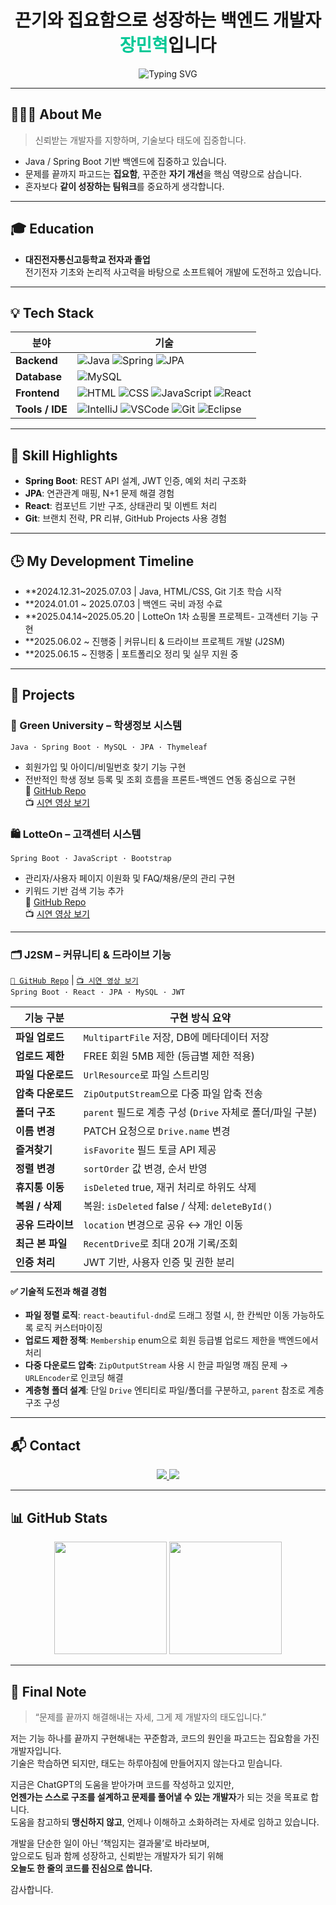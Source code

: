 <h1 align="center">끈기와 집요함으로 성장하는 백엔드 개발자 <span style="color:#00C896;">장민혁</span>입니다</h1>

<p align="center">
  <img src="https://readme-typing-svg.herokuapp.com?font=Fira+Code&size=22&pause=1000&color=00C896&center=true&vCenter=true&width=435&lines=Java+%2F+Spring+지향+백엔드+개발자;문제를+파고드는+집요함;꾸준함은+나의+무기입니다" alt="Typing SVG" />
</p>

---

## 🙋🏻‍♂️ About Me
> 신뢰받는 개발자를 지향하며, 기술보다 태도에 집중합니다.

- Java / Spring Boot 기반 백엔드에 집중하고 있습니다.
- 문제를 끝까지 파고드는 **집요함**, 꾸준한 **자기 개선**을 핵심 역량으로 삼습니다.
- 혼자보다 **같이 성장하는 팀워크**를 중요하게 생각합니다.

---

## 🎓 Education

- **대진전자통신고등학교 전자과 졸업**  
  전기전자 기초와 논리적 사고력을 바탕으로 소프트웨어 개발에 도전하고 있습니다.

---

## 💡 Tech Stack

| 분야 | 기술 |
|------|------|
| **Backend** | ![Java](https://skillicons.dev/icons?i=java) ![Spring](https://skillicons.dev/icons?i=spring) ![JPA](https://skillicons.dev/icons?i=hibernate) |
| **Database** | ![MySQL](https://skillicons.dev/icons?i=mysql) |
| **Frontend** | ![HTML](https://skillicons.dev/icons?i=html) ![CSS](https://skillicons.dev/icons?i=css) ![JavaScript](https://skillicons.dev/icons?i=javascript) ![React](https://skillicons.dev/icons?i=react) |
| **Tools / IDE** | ![IntelliJ](https://skillicons.dev/icons?i=intellij) ![VSCode](https://skillicons.dev/icons?i=vscode) ![Git](https://skillicons.dev/icons?i=git) ![Eclipse](https://skillicons.dev/icons?i=eclipse) |

---

## 🧠 Skill Highlights

- **Spring Boot**: REST API 설계, JWT 인증, 예외 처리 구조화
- **JPA**: 연관관계 매핑, N+1 문제 해결 경험
- **React**: 컴포넌트 기반 구조, 상태관리 및 이벤트 처리
- **Git**: 브랜치 전략, PR 리뷰, GitHub Projects 사용 경험

---

## 🕒 My Development Timeline

- **2024.12.31~2025.07.03 | Java, HTML/CSS, Git 기초 학습 시작  
- **2024.01.01 ~ 2025.07.03 | 백엔드 국비 과정 수료
- **2025.04.14~2025.05.20 | LotteOn 1차 쇼핑몰 프로젝트- 고객센터 기능 구현
- **2025.06.02 ~ 진행중 | 커뮤니티 & 드라이브 프로젝트 개발 (J2SM)  
- **2025.06.15 ~ 진행중 | 포트폴리오 정리 및 실무 지원 중

---

## 💼 Projects

### 🏫 Green University – 학생정보 시스템  
`Java · Spring Boot · MySQL · JPA · Thymeleaf`  
- 회원가입 및 아이디/비밀번호 찾기 기능 구현  
- 전반적인 학생 정보 등록 및 조회 흐름을 프론트-백엔드 연동 중심으로 구현  
🔗 [GitHub Repo](https://github.com/minheyok/green)  
📺 [시연 영상 보기](https://www.youtube.com/watch?v=-LqfzfKGYBI)

### 🛍️ LotteOn – 고객센터 시스템  
`Spring Boot · JavaScript · Bootstrap`  
- 관리자/사용자 페이지 이원화 및 FAQ/채용/문의 관리 구현  
- 키워드 기반 검색 기능 추가  
🔗 [GitHub Repo](https://github.com/greenlotte6/lotte1-lotteon-project-team4)  
📺 [시연 영상 보기](https://www.youtube.com/watch?v=VaCz3n7Qnuc)

---

### 🗂️ J2SM – 커뮤니티 & 드라이브 기능  
[`🔗 GitHub Repo`](https://github.com/greenlotte6/lotte2-community-app-project-team1) | [`📺 시연 영상 보기`](https://www.youtube.com/watch?v=jYgzeDvy4DM)  
`Spring Boot · React · JPA · MySQL · JWT`

| 기능 구분 | 구현 방식 요약 |
|-----------|----------------|
| **파일 업로드** | `MultipartFile` 저장, DB에 메타데이터 저장 |
| **업로드 제한** | FREE 회원 5MB 제한 (등급별 제한 적용) |
| **파일 다운로드** | `UrlResource`로 파일 스트리밍 |
| **압축 다운로드** | `ZipOutputStream`으로 다중 파일 압축 전송 |
| **폴더 구조** | `parent` 필드로 계층 구성 (`Drive` 자체로 폴더/파일 구분) |
| **이름 변경** | PATCH 요청으로 `Drive.name` 변경 |
| **즐겨찾기** | `isFavorite` 필드 토글 API 제공 |
| **정렬 변경** | `sortOrder` 값 변경, 순서 반영 |
| **휴지통 이동** | `isDeleted` true, 재귀 처리로 하위도 삭제 |
| **복원 / 삭제** | 복원: `isDeleted` false / 삭제: `deleteById()` |
| **공유 드라이브** | `location` 변경으로 공유 ↔ 개인 이동 |
| **최근 본 파일** | `RecentDrive`로 최대 20개 기록/조회 |
| **인증 처리** | JWT 기반, 사용자 인증 및 권한 분리 |

#### ✅ 기술적 도전과 해결 경험

- **파일 정렬 로직**: `react-beautiful-dnd`로 드래그 정렬 시, 한 칸씩만 이동 가능하도록 로직 커스터마이징  
- **업로드 제한 정책**: `Membership` enum으로 회원 등급별 업로드 제한을 백엔드에서 처리  
- **다중 다운로드 압축**: `ZipOutputStream` 사용 시 한글 파일명 깨짐 문제 → `URLEncoder`로 인코딩 해결  
- **계층형 폴더 설계**: 단일 `Drive` 엔티티로 파일/폴더를 구분하고, `parent` 참조로 계층 구조 구성



---

## 📬 Contact

<p align="center">
  <a href="mailto:wkdalsgur5556@gmail.com">
    <img src="https://img.shields.io/badge/Gmail-D14836?style=for-the-badge&logo=gmail&logoColor=white"/>
  </a>
  <a href="https://github.com/minheyok">
    <img src="https://img.shields.io/badge/GitHub-000?style=for-the-badge&logo=github&logoColor=white"/>
  </a>
</p>

---

## 📊 GitHub Stats

<p align="center">
  <img height="180" src="https://github-readme-stats.vercel.app/api?username=minheyok&show_icons=true&theme=tokyonight&hide_border=true"/>
  <img height="180" src="https://github-readme-stats.vercel.app/api/top-langs/?username=minheyok&layout=compact&theme=tokyonight&hide_border=true"/>
</p>

---

## 🧩 Final Note

> “문제를 끝까지 해결해내는 자세, 그게 제 개발자의 태도입니다.”

저는 기능 하나를 끝까지 구현해내는 꾸준함과, 코드의 원인을 파고드는 집요함을 가진 개발자입니다.  
기술은 학습하면 되지만, 태도는 하루아침에 만들어지지 않는다고 믿습니다.  

지금은 ChatGPT의 도움을 받아가며 코드를 작성하고 있지만,  
**언젠가는 스스로 구조를 설계하고 문제를 풀어낼 수 있는 개발자**가 되는 것을 목표로 합니다.  
도움을 참고하되 **맹신하지 않고**, 언제나 이해하고 소화하려는 자세로 임하고 있습니다.  

개발을 단순한 일이 아닌 ‘책임지는 결과물’로 바라보며,  
앞으로도 팀과 함께 성장하고, 신뢰받는 개발자가 되기 위해  
**오늘도 한 줄의 코드를 진심으로 씁니다.**

감사합니다.
